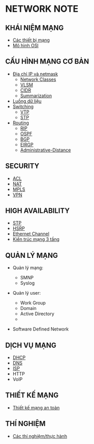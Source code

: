 # NETWORK NOTE

## KHÁI NIỆM MẠNG

- [Các thiết bị mạng](../network_engineer_dream/1_network_devices/index.md)
- [Mô hình OSI](../network_engineer_dream/2_OSI_model_and_Protocol/index.md)

## CẤU HÌNH MẠNG CƠ BẢN

- [Địa chỉ IP và netmask](../network_engineer_dream/4_1_IPaddress_Netmask/index.md)
    - [Network Classes](../network_engineer_dream/4_1_IPaddress_Netmask/4_1_0_Network_Classes/index.md)
    - [VLSM](../network_engineer_dream/4_1_IPaddress_Netmask/4_1_1_VLSM/index.md)
    - [CIDR](../network_engineer_dream/4_1_IPaddress_Netmask/4_1_2_CIDR/index.md)
    - [Summarization](../network_engineer_dream/4_1_IPaddress_Netmask/4_1_3_Summarization/index.md)
- [Luồng dữ liệu](../network_engineer_dream/5_DataFlow/index.md)
- [Switching](../network_engineer_dream/4_3_Switching/index.md)
    - [VTP](../network_engineer_dream/4_3_Switching/VTP/index.md)
    - [STP](../network_engineer_dream/4_3_Switching/STP/index.md)
- [Routing](../network_engineer_dream/4_4_Routing/index.md)
    - [RIP](../network_engineer_dream/4_4_Routing/RIP/index.md)
    - [OSPF](../network_engineer_dream/4_4_Routing/OSPF/index.md)
    - [BGP](../network_engineer_dream/4_4_Routing/BGP/index.md)
    - [EIRGP](../network_engineer_dream/4_4_Routing/EIGRP/index.md)
    - [Administrative-Distance](./4_4_Routing/administrative-distance/index.md)

## SECURITY

- [ACL](../network_engineer_dream/4_7_ACL/index.md)
- [NAT](../network_engineer_dream/4_5_NAT/index.md)
- [MPLS](../network_engineer_dream/4_3_Switching/index.md#multiprotocol-label-switching-mpls)
- [VPN](../network_engineer_dream/4_8_VPN/index.md)

## HIGH AVAILABILITY

- [STP](./4_3_Switching/STP/index.md)
- [HSRP](./7_1_HSRP/index.md)
- [Ethernet Channel](./7_3_EthernetChanel/index.md)
- [Kiến trúc mạng 3 tầng](./7_2_Three-Layer_Network-Architect/index.md)

## QUẢN LÝ MẠNG

- Quản lý mạng:
    - SMNP
    - Syslog

- Quản lý user:
    - Work Group
    - Domain
    - Active Directory
    - 

- Software Defined Network

## DỊCH VỤ MẠNG

- [DHCP](./2_OSI_model_and_Protocol/DHCP/index.md)
- [DNS](./2_OSI_model_and_Protocol/DNS/index.md)
- [ISP]()
- HTTP
- VoIP

## THIẾT KẾ MẠNG

- [Thiết kế mạng an toàn](../network_engineer_dream/6_secure_nework_design_principle/index.md)

## THÍ NGHIỆM

- [Các thí nghiệm/thực hành](../network_engineer_dream/experiment/index.md)
